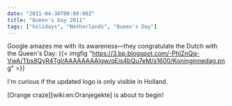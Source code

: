 ```yaml
---
date: "2011-04-30T00:00:00Z"
title: "Queen's Day 2011"
tags: ["holidays", "Netherlands", "Queen's Day"]
---
```


Google amazes me with its awareness—they congratulate the Dutch with the Queen's Day:
{{< imgfig "https://3.bp.blogspot.com/-PhlZnQq-VwA/Tbs8QyR4TgI/AAAAAAAAIgw/qEis4bQu7eM/s1600/Koninginnedag.png" >}}

<!--more-->

I'm curious if the updated logo is only visible in Holland.

[Orange craze][wiki:en:Oranjegekte] is about to begin!
